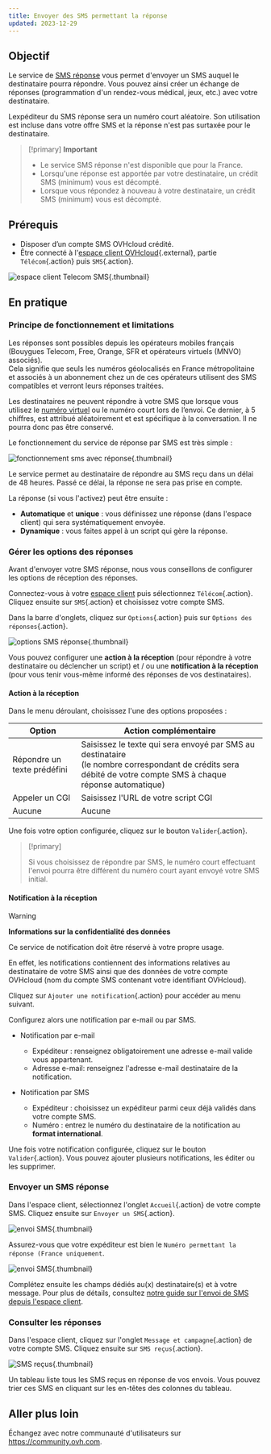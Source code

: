```yaml
---
title: Envoyer des SMS permettant la réponse
updated: 2023-12-29
---
```


## Objectif

Le service de [SMS réponse](https://www.ovhcloud.com/fr/sms/marketing/sms-response/) vous permet d'envoyer un SMS auquel le destinataire pourra répondre. Vous pouvez ainsi créer un échange de réponses (programmation d'un rendez-vous médical, jeux, etc.) avec votre destinataire.

Lexpéditeur du SMS réponse sera un numéro court aléatoire. Son utilisation est incluse dans votre offre SMS et la réponse n'est pas surtaxée pour le destinataire.

> [!primary]
> **Important**
>
> - Le service SMS réponse n'est disponible que pour la France.
> - Lorsqu'une réponse est apportée par votre destinataire, un crédit SMS (minimum) vous est décompté.
> - Lorsque vous répondez à nouveau à votre destinataire, un crédit SMS (minimum) vous est décompté.
>

## Prérequis

- Disposer d’un compte SMS OVHcloud crédité.
- Être connecté à l'[espace client OVHcloud](https://www.ovh.com/auth?onsuccess=https%3A%2F%2Fwww.ovhtelecom.fr%2Fmanager&ovhSubsidiary=fr){.external}, partie `Télécom`{.action} puis `SMS`{.action}.

![espace client Telecom SMS](https://raw.githubusercontent.com/ovh/docs/master/templates/control-panel/product-selection/telecom/tpl-telecom-03-fr-sms.png){.thumbnail}

## En pratique

### Principe de fonctionnement et limitations

Les réponses sont possibles depuis les opérateurs mobiles français (Bouygues Telecom, Free, Orange, SFR et opérateurs virtuels (MNVO) associés).<br>
Cela signifie que seuls les numéros géolocalisés en France métropolitaine et associés à un abonnement chez un de ces opérateurs utilisent des SMS compatibles et verront leurs réponses traitées.

Les destinataires ne peuvent répondre à votre SMS que lorsque vous utilisez le [numéro virtuel](https://www.ovhcloud.com/fr/sms/virtual-numbers/) ou le numéro court lors de l’envoi. Ce dernier, à 5 chiffres, est attribué aléatoirement et est spécifique à la conversation. Il ne pourra donc pas être conservé.

Le fonctionnement du service de réponse par SMS est très simple :

![fonctionnement sms avec réponse](SMSreponse.png){.thumbnail}

Le service permet au destinataire de répondre au SMS reçu dans un délai de 48 heures. Passé ce délai, la réponse ne sera pas prise en compte.

La réponse (si vous l'activez) peut être ensuite :

- **Automatique** et **unique** : vous définissez une réponse (dans l'espace client) qui sera systématiquement envoyée.
- **Dynamique** : vous faites appel à un script qui gère la réponse.

### Gérer les options des réponses

Avant d'envoyer votre SMS réponse, nous vous conseillons de configurer les options de réception des réponses.

Connectez-vous à votre [espace client](https://www.ovh.com/auth/?action=gotomanager&from=https://www.ovh.com/fr/&ovhSubsidiary=fr) puis sélectionnez `Télécom`{.action}. Cliquez ensuite sur `SMS`{.action} et choisissez votre compte SMS.

Dans la barre d'onglets, cliquez sur `Options`{.action} puis sur `Options des réponses`{.action}.

![options SMS réponse](SMSreponse-options.png){.thumbnail}

Vous pouvez configurer une **action à la réception** (pour répondre à votre destinataire ou déclencher un script) et / ou une **notification à la réception** (pour vous tenir vous-même informé des réponses de vos destinataires).

#### Action à la réception

Dans le menu déroulant, choisissez l'une des options proposées :

| Option | Action complémentaire |
|---|---|
| Répondre un texte prédéfini | Saisissez le texte qui sera envoyé par SMS au destinataire<br>(le nombre correspondant de crédits sera débité de votre compte SMS à chaque réponse automatique) |
| Appeler un CGI | Saisissez l'URL de votre script CGI |
| Aucune | Aucune |

Une fois votre option configurée, cliquez sur le bouton `Valider`{.action}.

> [!primary]
>
> Si vous choisissez de répondre par SMS, le numéro court effectuant l'envoi pourra être différent du numéro court ayant envoyé votre SMS initial.

#### Notification à la réception

> [!warning]
> **Informations sur la confidentialité des données**
> 
> Ce service de notification doit être réservé à votre propre usage.
>
> En effet, les notifications contiennent des informations relatives au destinataire de votre SMS ainsi que des données de votre compte OVHcloud (nom du compte SMS contenant votre identifiant OVHcloud).

Cliquez sur `Ajouter une notification`{.action} pour accéder au menu suivant.

Configurez alors une notification par e-mail ou par SMS.

- Notification par e-mail
    - Expéditeur : renseignez obligatoirement une adresse e-mail valide vous appartenant.
    - Adresse e-mail: renseignez l'adresse e-mail destinataire de la notification.

- Notification par SMS
    - Expéditeur : choisissez un expéditeur parmi ceux déjà validés dans votre compte SMS.
    - Numéro : entrez le numéro du destinataire de la notification au **format international**.

Une fois votre notification configurée, cliquez sur le bouton `Valider`{.action}. Vous pouvez ajouter plusieurs notifications, les éditer ou les supprimer.

### Envoyer un SMS réponse

Dans l'espace client, sélectionnez l'onglet `Accueil`{.action} de votre compte SMS. Cliquez ensuite sur `Envoyer un SMS`{.action}.

![envoi SMS](SMSreponse-envoi.png){.thumbnail}

Assurez-vous que votre expéditeur est bien le `Numéro permettant la réponse (France uniquement`.

![envoi SMS](SMSreponse-expediteur.png){.thumbnail}

Complétez ensuite les champs dédiés au(x) destinataire(s) et à votre message. Pour plus de détails, consultez [notre guide sur l'envoi de SMS depuis l'espace client](envoyer_des_sms_depuis_mon_espace_client1.).

### Consulter les réponses

Dans l'espace client, cliquez sur l'onglet `Message et campagne`{.action} de votre compte SMS. Cliquez ensuite sur `SMS reçus`{.action}.

![SMS reçus](SMSreponse-recus.png){.thumbnail}

Un tableau liste tous les SMS reçus en réponse de vos envois. Vous pouvez trier ces SMS en cliquant sur les en-têtes des colonnes du tableau.

## Aller plus loin

Échangez avec notre communauté d'utilisateurs sur <https://community.ovh.com>.
